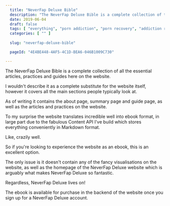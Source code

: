 ```yaml
---
  title: "NeverFap Deluxe Bible"
  description: "The NeverFap Deluxe Bible is a complete collection of the NeverFap Deluxe Method of overcoming porn addiction."
  date: 2019-06-04
  draft: false
  tags: [ "everything", "porn addiction", "porn recovery", "addiction recovery", "addiction", "awareness", "nofap", "neverfap", "neverfap deluxe" ]
  categories: [ "" ]
  
  slug: "neverfap-deluxe-bible"

  pageId: "4E4BE448-4AF5-4C1D-BEA6-046B1009C730"

---
```


The NeverFap Deluxe Bible is a complete collection of all the essential articles, practices and guides here on the website.

I wouldn't describe it as a complete substitute for the website itself, however it covers all the main sections people typically look at.

As of writing it contains the about page, summary page and guide page, as well as the articles and practices on the website. 

To my surprise the website translates incredible well into ebook format, in large part due to the fabulous Content API I've build which stores everything conveniently in Markdown format.

Like, crazily well.

So if you're looking to experience the website as an ebook, this is an excellent option.

The only issue is it doesn't contain any of the fancy visualisations on the website, as well as the homepage of the NeverFap Deluxe website which is arguably what makes NeverFap Deluxe so fantastic.

Regardless, NeverFap Deluxe lives on! 

The ebook is available for purchase in the backend of the website once you sign up for a NeverFap Deluxe account.

<!-- 
The ebook is available for download via Leanpub and it has a suggested price of $12.99 if you'd like to help support and grow NeverFap Deluxe!

https://leanpub.com/neverfap-deluxe-bible

Otherwise, it can be obtained at a cheaper rate via my Patreon if you're interested in becoming a backer! -->
